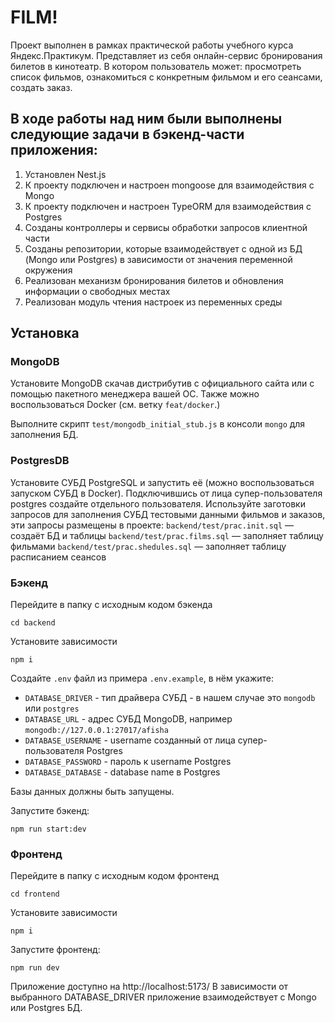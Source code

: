 # FILM!

Проект выполнен в рамках практической работы учебного курса Яндекс.Практикум. Представляет из себя онлайн-сервис бронирования билетов в кинотеатр. В котором пользователь может: просмотреть список фильмов, ознакомиться с конкретным фильмом и его сеансами, создать заказ.

## В ходе работы над ним были выполнены следующие задачи в бэкенд-части приложения:
1. Установлен Nest.js
2. К проекту подключен и настроен mongoose для взаимодействия с Mongo
3. К проекту подключен и настроен TypeORM для взаимодействия с Postgres
4. Созданы контроллеры и сервисы обработки запросов клиентной части
5. Созданы репозитории, которые взаимодействует с одной из БД (Mongo или Postgres) в зависимости от значения переменной окружения
6. Реализован механизм бронирования билетов и обновления информации о свободных местах
7. Реализован модуль чтения настроек из переменных среды

## Установка

### MongoDB

Установите MongoDB скачав дистрибутив с официального сайта или с помощью пакетного менеджера вашей ОС. Также можно воспользоваться Docker (см. ветку `feat/docker`.)

Выполните скрипт `test/mongodb_initial_stub.js` в консоли `mongo` для заполнения БД.

### PostgresDB
Установите СУБД PostgreSQL и запустить её (можно воспользоваться запуском СУБД в Docker). Подключившись от лица супер-пользователя postgres создайте отдельного пользователя.
Используйте заготовки запросов для заполнения СУБД тестовыми данными фильмов и заказов, эти запросы размещены в проекте:
`backend/test/prac.init.sql` — создаёт БД и таблицы
`backend/test/prac.films.sql` — заполняет таблицу фильмами
`backend/test/prac.shedules.sql` — заполняет таблицу расписанием сеансов

### Бэкенд

Перейдите в папку с исходным кодом бэкенда

`cd backend`

Установите зависимости

`npm i`

Создайте `.env` файл из примера `.env.example`, в нём укажите:

* `DATABASE_DRIVER` - тип драйвера СУБД - в нашем случае это `mongodb` или `postgres`
* `DATABASE_URL` - адрес СУБД MongoDB, например `mongodb://127.0.0.1:27017/afisha`
* `DATABASE_USERNAME` - username созданный от лица супер-пользователя Postgres
* `DATABASE_PASSWORD` - пароль к username Postgres
* `DATABASE_DATABASE` - database name в Postgres

Базы данных должны быть запущены.

Запустите бэкенд:

`npm run start:dev`

### Фронтенд

Перейдите в папку с исходным кодом фронтенд

`cd frontend`

Установите зависимости

`npm i`

Запустите фронтенд:

`npm run dev`

Приложение доступно на http://localhost:5173/ 
В зависимости от выбранного DATABASE_DRIVER приложение взаимодействует с Mongo или Postgres БД.




